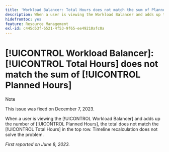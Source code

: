 ```yaml
---
title: 'Workload Balancer: Total Hours does not match the sum of Planned Hours'
description: When a user is viewing the Workload Balancer and adds up the dumber of Planned Hours, the total does not match the Total Hours in the top row. Timeline recalculation does not solve the problem.
hidefromtoc: yes
feature: Resource Management
exl-id: c445d53f-6521-4f53-9f65-ee49210afc0a
---
```

# [!UICONTROL Workload Balancer]: [!UICONTROL Total Hours] does not match the sum of [!UICONTROL Planned Hours]

>[!NOTE]
>
>This issue was fixed on December 7, 2023.

When a user is viewing the [!UICONTROL Workload Balancer] and adds up the number of [!UICONTROL Planned Hours], the total does not match the [!UICONTROL Total Hours] in the top row. Timeline recalculation does not solve the problem.

_First reported on June 8, 2023._
